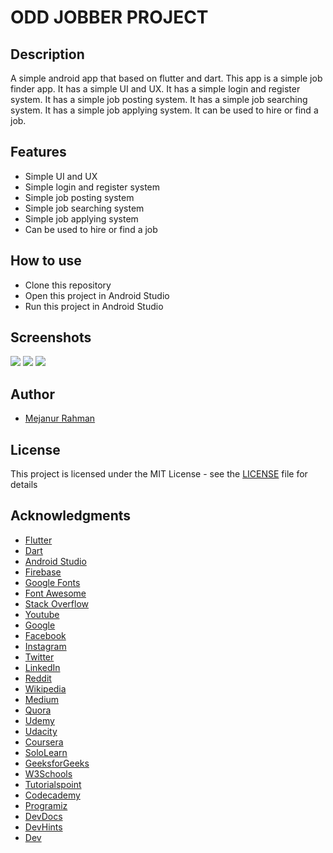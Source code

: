 # ODD JOBBER PROJECT

## Description
A simple android app that based on flutter and dart. This app is a simple job finder app. It has a simple UI and UX. It has a simple login and register system. It has a simple job posting system. It has a simple job searching system. It has a simple job applying system. It can be used to hire or find a job.

## Features
- Simple UI and UX
- Simple login and register system
- Simple job posting system
- Simple job searching system
- Simple job applying system
- Can be used to hire or find a job

## How to use
- Clone this repository
- Open this project in Android Studio
- Run this project in Android Studio

## Screenshots
<img src="MyLogin.png" />
<img src="LoginPage.png" />
<img src="Register Page.png" />

## Author
- [Mejanur Rahman](https://www.github.com/mrmezan06)

## License
This project is licensed under the MIT License - see the [LICENSE](LICENSE) file for details

## Acknowledgments
- [Flutter](https://flutter.dev/)
- [Dart](https://dart.dev/)
- [Android Studio](https://developer.android.com/studio)
- [Firebase](https://firebase.google.com/)
- [Google Fonts](https://fonts.google.com/)
- [Font Awesome](https://fontawesome.com/)
- [Stack Overflow](https://stackoverflow.com/)
- [Youtube](https://www.youtube.com/)
- [Google](https://www.google.com/)
- [Facebook](https://www.facebook.com/)
- [Instagram](https://www.instagram.com/)
- [Twitter](https://twitter.com/)
- [LinkedIn](https://www.linkedin.com/)
- [Reddit](https://www.reddit.com/)
- [Wikipedia](https://www.wikipedia.org/)
- [Medium](https://medium.com/)
- [Quora](https://www.quora.com/)
- [Udemy](https://www.udemy.com/)
- [Udacity](https://www.udacity.com/)
- [Coursera](https://www.coursera.org/)
- [SoloLearn](https://www.sololearn.com/)
- [GeeksforGeeks](https://www.geeksforgeeks.org/)
- [W3Schools](https://www.w3schools.com/)
- [Tutorialspoint](https://www.tutorialspoint.com/index.htm)
- [Codecademy](https://www.codecademy.com/)
- [Programiz](https://www.programiz.com/)
- [DevDocs](https://devdocs.io/)
- [DevHints](https://devhints.io/)
- [Dev](https://dev.to/)
